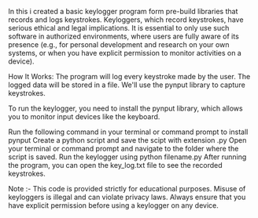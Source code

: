 In this i created a basic keylogger program form pre-build libraries that records and logs keystrokes.
Keyloggers, which record keystrokes, have serious ethical and legal implications. It is essential to only use such software in authorized environments, where users are fully aware of its presence (e.g., for personal development and research on your own systems, or when you have explicit permission to monitor activities on a device).

How It Works:
The program will log every keystroke made by the user.
The logged data will be stored in a file.
We'll use the pynput library to capture keystrokes.

To run the keylogger, you need to install the pynput library, which allows you to monitor input devices like the keyboard.

Run the following command in your terminal or command prompt to install pynput
Create a python script and save the scipt with extension .py
Open your terminal or command prompt and navigate to the folder where the script is saved.
Run the keylogger using python filename.py
After running the program, you can open the key_log.txt file to see the recorded keystrokes.

Note :- This code is provided strictly for educational purposes. Misuse of keyloggers is illegal and can violate privacy laws. Always ensure that you have explicit permission before using a keylogger on any device.


